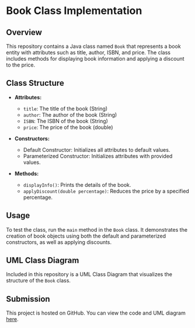# Book Class Implementation

## Overview
This repository contains a Java class named `Book` that represents a book entity with attributes such as title, author, ISBN, and price. The class includes methods for displaying book information and applying a discount to the price.

## Class Structure
- **Attributes:**
  - `title`: The title of the book (String)
  - `author`: The author of the book (String)
  - `ISBN`: The ISBN of the book (String)
  - `price`: The price of the book (double)

- **Constructors:**
  - Default Constructor: Initializes all attributes to default values.
  - Parameterized Constructor: Initializes attributes with provided values.

- **Methods:**
  - `displayInfo()`: Prints the details of the book.
  - `applyDiscount(double percentage)`: Reduces the price by a specified percentage.

## Usage
To test the class, run the `main` method in the `Book` class. It demonstrates the creation of book objects using both the default and parameterized constructors, as well as applying discounts.

## UML Class Diagram
Included in this repository is a UML Class Diagram that visualizes the structure of the `Book` class.

## Submission
This project is hosted on GitHub. You can view the code and UML diagram [here](https://online.visual-paradigm.com/app/diagrams/?lightbox=1&highlight=0000ff&edit=https%3A%2F%2Fonline.visual-paradigm.com%2Fapp%2Fdiagrams%2F%23diagram%3Aproj%3D0%26type%3DClassDiagram%26gallery%3D%2Frepository%2Ff078f2a9-88f3-4763-8889-b01cd2b7b90f.xml%26name%3DCar%2520and%2520Driver%2520Class%2520Diagram&editBlankUrl=https%3A%2F%2Fonline.visual-paradigm.com%2Fapp%2Fdiagrams%2F%23diagram%3Aproj%3D0%26vpov%3D16.3%26vpob%3D20220410%26client%3D1%26edit%3D_blank&layers=1&nav=1&title=Car%20and%20Driver%20Class%20Diagram&vpov=16.3&vpob=20220410#R3cU2FsdSGVkX1L9YP7KGgO4X%2FuwgmU4ESna6RQoA8mcUW3LwOWZoo%3DQ8Hzjin5J37RNzMmwXgNxFqHFvT6jDMUlal886PRXqlnX4EAXfRA3DbNTcbXRcIxCFsbI77GGsK64qCV8fU9eoJafbft0Fbsu0cbx8QL5VKsCIvxsYZwcoUySP8hA%2FP7qQpK48XXkHYhkgBjjbxwWDcqm%2FxwrBZhQeIr2og%2Fv036gBSn%2B2X9UAnH6Q9OkUuBr%2FDXPC%2FDbn1cK%2F5YkMUMkwpOFmKqNzXwDF4n1VoTl7wi7payYPDtO1hYQlvxkIwYRnY%2BtiM3Z12S5OF%2BlqH5ALJExuxo%2Bp6CpI7ilI93FmScenb1%2BW%2F%2FeruGd%2Bzco5VObLS2ck89VpKaf1g40%2FC5A775h9r3VgEUijkuZc22BypGxUBmTB0pOzI2Ke1DpAbMu7fcTrwqEL7U5rU1jR4McZzTaKsCc4eELcbZt8rEOSCsrJD3jDEql8w8QOf98qcVbUB0Ehk3hswj0A%2B04kDe9QRB2HeXDgjsHPpPPGsiQcpVUtALnf2YU2LuA74oup%2Femfje2lSJsKOMOVoaUCWSomVJ%2BTogqeJJWe2ExANHIy%2Fv6cd9T49oZLGJFBFGPOBF8WYmTmL4Swhuv5D0M7CIU6d4sCodH41ujCasEMcJoyStMbkF3DQ%2FPku9JBwnCwPJdJz0lh8i7V3a1S5m8AqnFIXHMMna4BiUhbkxYI5zUTJD7QHrxKFuwLs7NSqz%2FCIOLU3uSaMgq%2BignkJ7mIzZaJRx62S5ZYRfQUYu8tnAYTcZAJ1SsTORpMbvrEREtFByZ2%2FEphed08Z2JsE2ks0tp35Teu1agPCFm%2FGbh69YqrRZtjUPMZGWD23yUOcy6nUitk6QdiJMOSXkXJIfZuj%2Fy0nSlHMxbSWU3PPw5by6OTDtT8bwXRPCF8Sd8gegy90nFCJDzVnG5OiCEkDvNJ1CiIE49Qk0553hxgRTCWpArakFeT5KL8MOwmBqmd3RBMKFiHDP6FWgzBJN3rTfyy0rGbxOElRKWq11loxQw3cqKuzHEylwhJbqmaRoBQEaaSpFzBlw9u2mkPL3GgAsdd3sKz9Shlkyg%2Ba6Mj7MwkmQ1o0VFRfBPpp8y4wmpBuXg383Q4y1HlE0GcFqI6tvoKPdKGhds4WmWeKV19NXqy2ohUSi9PAKwadmVzFCB0qWHmnkfGV6PVwGhSlvPBSHC0%2B2PQDXgs9WMoGVzclHr1ya7mtzs9ByT%2BIU1dJFIBL3Ay0IaBssnf1PslNVp7YezYqRkKuxtIX%2FZAFSs8sRnZpsV6QslCQBnhoWuwxLsmGsDNUONrSY8LSTMwwhR%2BTWFDxvZ8WDo0rTRn%2Fy9XvZEZ1qMuESAFgcm%2FRKiAKxIoxmP9jF1SoAYzAYVaRHoG10Aj%2ByIakyRJ4fZNAkDtrvS1IPXPOF8ktD0TUGUaEhs4G9liyfcsPh3f8IgXLuyF6bTrJ6BGRRHRtOyIzqoaXPDkIR7Jou34mXz2zTqvgkSHeGi3xbX2BhyqCRrbQz5qJ1nBA09Il7lDFeXfTeKaL9FJzadoJ1fTTEUUFhzvtrnj2lrLdOi0SabXzayBDp53T0tDXzZRYEhMLfXmdZN6M%2Bg1czJr1NlTT1Q%2BKaBsBFdrlixeoUMiu7%2BLboCuxX17v1uw7B3Tbkok3Q6QGk06QprhxA3JCUbpUoJvXtEy5oOEA%2B0blzolz7g57ap81O0FV7lZNBsrfexDpqQenHZi4MLd%2FtARK2Qbjj96w1R5W%2B0NtwFvoYqCP6d7MvZpXbbiwILzAMBgQBdDX86qqXycH%2Bjo0Y9o1jMYdthp6UGjN4Hblay4tzQ8QauczH1jMNeX0J1wy07dkBpUUwrq%2BpynrQLvyABm5d65K%2BrNOZg1lRIHAy48%2FURszp83TzSoWS1NJWSufl8nhqrGzEN82fUjgNO4jXkJj%2BQyX63RjetO9IlQDFy8Qz1wYVhIsT%2Fu7U7SzNUz9VWx5ceyDiRdhL9z%2FG6hD24KeCwY%2FYjyRyK%2B0mdFKvdlzPwp61IDT7OHGBHtAdAPwt4C3iIb1IiBqtOJIcp3uUasQnUcYxnwR1cS6nT14GK7eaoh4NVPTjf9%2FSS04IGGmRTylhbvlQmaOXz9tS1OiuCuLwFVRt1Vpscd3aHPvqFIKYX15Wg1%2BV9w2NifoP4XUNAjXO6JmZQ7Uqf1RwtwU0wAE2zbhPLvlqPaUwCyYYlu%2BtQpnYUUoTyJ6HiyL8QBPWCgRfsCHE3yWxroQusCZ8RHiQIFhj2X1ZHpFkUO4XYwb72AqP3dH9tlTO5i54EjJekWjbtrmnsN4G%2FEtlm9MKi92%2Bt1ZZ7%2ByG7TYkQOAcP2k%2BI5xEj3cJJEyHTm9MNElNNoVDg9BZPOhGzBoBZurFqNJYzjSbSJz2c5be1G8vIAOe66ljIvTmVdV7YCs7UKCkocQQ3cJYm2nUZYnOMaW4KNofC9z4hl0kUwnLR0wWfDsgJHPCW44CI%2Bdg%2FjuK3kgUhyJl9ZJ4EhJ10XIdG1WePcvxpdiAyX5mJLc%2FnETUQYrH1XDljjaotgwejnDKwlIidIYpgKfus47hUzhI9ahc849rFtQWLqNO1v5r5K%2B84PQxIsn5yS0u51GMVdJ8cTkiqhsxdT1JJw2QMa3PzumDq22nlL%2FT205BSxCrq4LAxrrI4UxztvMJ5n45DQg2oxuRBvnJQDzrCy%2B2eH305EGvC6jBieo%2BwjPtrdwKwQZyCv2ZeLihJTNG0POOfhObaMdjOzFTC2cO%2FURJLWC%2FtOixm4og0GewCSdtZpWJbw%2FwQlFlUiNlm0kIMEFHCMHc8J10Hpzul5DBu0FHgFPKvSNEOTMuBUUBXodV4wRTOHKxf2O9kZRJ8Uo%3D14rkqp8b).
